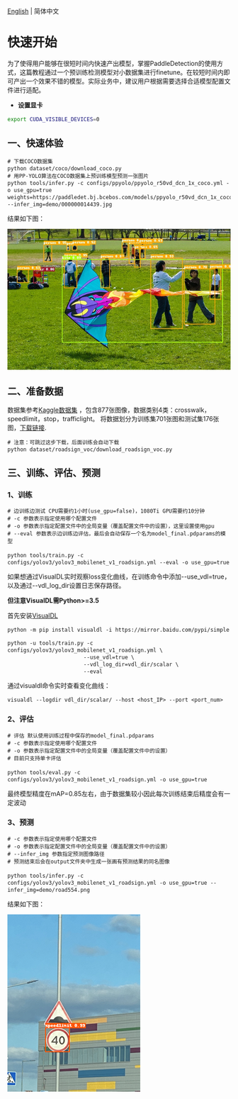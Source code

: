 [English](QUICK_STARTED.md) | 简体中文

# 快速开始
为了使得用户能够在很短时间内快速产出模型，掌握PaddleDetection的使用方式，这篇教程通过一个预训练检测模型对小数据集进行finetune。在较短时间内即可产出一个效果不错的模型。实际业务中，建议用户根据需要选择合适模型配置文件进行适配。

- **设置显卡**
```bash
export CUDA_VISIBLE_DEVICES=0
```

## 一、快速体验
```
# 下载COCO数据集
python dataset/coco/download_coco.py
# 用PP-YOLO算法在COCO数据集上预训练模型预测一张图片
python tools/infer.py -c configs/ppyolo/ppyolo_r50vd_dcn_1x_coco.yml -o use_gpu=true weights=https://paddledet.bj.bcebos.com/models/ppyolo_r50vd_dcn_1x_coco.pdparams --infer_img=demo/000000014439.jpg
```

结果如下图：

![demo image](../images/000000014439.jpg)


## 二、准备数据
数据集参考[Kaggle数据集](https://www.kaggle.com/andrewmvd/road-sign-detection) ，包含877张图像，数据类别4类：crosswalk，speedlimit，stop，trafficlight。
将数据划分为训练集701张图和测试集176张图，[下载链接](https://paddlemodels.bj.bcebos.com/object_detection/roadsign_voc.tar).

```
# 注意：可跳过这步下载，后面训练会自动下载
python dataset/roadsign_voc/download_roadsign_voc.py
```


## 三、训练、评估、预测
### 1、训练
```
# 边训练边测试 CPU需要约1小时(use_gpu=false)，1080Ti GPU需要约10分钟
# -c 参数表示指定使用哪个配置文件
# -o 参数表示指定配置文件中的全局变量（覆盖配置文件中的设置），这里设置使用gpu
# --eval 参数表示边训练边评估，最后会自动保存一个名为model_final.pdparams的模型

python tools/train.py -c configs/yolov3/yolov3_mobilenet_v1_roadsign.yml --eval -o use_gpu=true
```

如果想通过VisualDL实时观察loss变化曲线，在训练命令中添加--use_vdl=true，以及通过--vdl_log_dir设置日志保存路径。

**但注意VisualDL需Python>=3.5**

首先安装[VisualDL](https://github.com/PaddlePaddle/VisualDL)
```
python -m pip install visualdl -i https://mirror.baidu.com/pypi/simple
```

```
python -u tools/train.py -c configs/yolov3/yolov3_mobilenet_v1_roadsign.yml \
                        --use_vdl=true \
                        --vdl_log_dir=vdl_dir/scalar \
                        --eval
```
通过visualdl命令实时查看变化曲线：
```
visualdl --logdir vdl_dir/scalar/ --host <host_IP> --port <port_num>
```


### 2、评估
```
# 评估 默认使用训练过程中保存的model_final.pdparams
# -c 参数表示指定使用哪个配置文件
# -o 参数表示指定配置文件中的全局变量（覆盖配置文件中的设置）
# 目前只支持单卡评估

python tools/eval.py -c configs/yolov3/yolov3_mobilenet_v1_roadsign.yml -o use_gpu=true
```
最终模型精度在mAP=0.85左右，由于数据集较小因此每次训练结束后精度会有一定波动


### 3、预测
```
# -c 参数表示指定使用哪个配置文件
# -o 参数表示指定配置文件中的全局变量（覆盖配置文件中的设置）
# --infer_img 参数指定预测图像路径
# 预测结束后会在output文件夹中生成一张画有预测结果的同名图像

python tools/infer.py -c configs/yolov3/yolov3_mobilenet_v1_roadsign.yml -o use_gpu=true --infer_img=demo/road554.png
```

结果如下图：

![road554 image](../images/road554.png)

